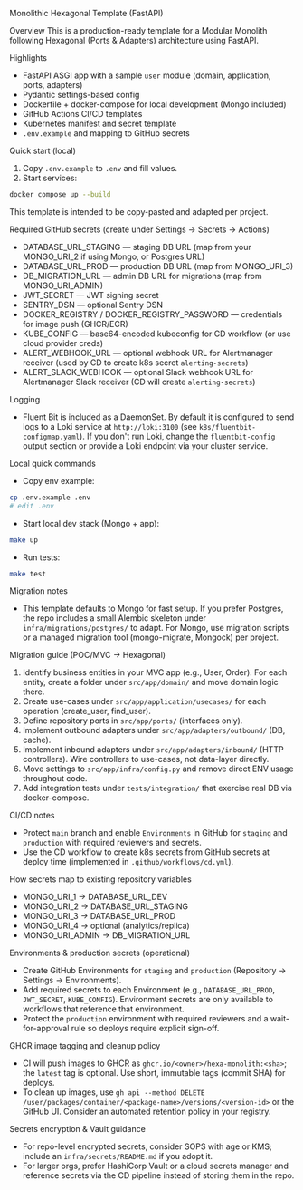 Monolithic Hexagonal Template (FastAPI)

Overview
This is a production-ready template for a Modular Monolith following Hexagonal (Ports & Adapters) architecture using FastAPI.

Highlights
- FastAPI ASGI app with a sample `user` module (domain, application, ports, adapters)
- Pydantic settings-based config
- Dockerfile + docker-compose for local development (Mongo included)
- GitHub Actions CI/CD templates
- Kubernetes manifest and secret template
- `.env.example` and mapping to GitHub secrets

Quick start (local)
1. Copy `.env.example` to `.env` and fill values.
2. Start services:

```bash
docker compose up --build
```

This template is intended to be copy-pasted and adapted per project.

Required GitHub secrets (create under Settings → Secrets → Actions)
- DATABASE_URL_STAGING — staging DB URL (map from your MONGO_URI_2 if using Mongo, or Postgres URL)
- DATABASE_URL_PROD — production DB URL (map from MONGO_URI_3)
- DB_MIGRATION_URL — admin DB URL for migrations (map from MONGO_URI_ADMIN)
- JWT_SECRET — JWT signing secret
- SENTRY_DSN — optional Sentry DSN
- DOCKER_REGISTRY / DOCKER_REGISTRY_PASSWORD — credentials for image push (GHCR/ECR)
- KUBE_CONFIG — base64-encoded kubeconfig for CD workflow (or use cloud provider creds)
 - ALERT_WEBHOOK_URL — optional webhook URL for Alertmanager receiver (used by CD to create k8s secret `alerting-secrets`)
 - ALERT_SLACK_WEBHOOK — optional Slack webhook URL for Alertmanager Slack receiver (CD will create `alerting-secrets`)

Logging
- Fluent Bit is included as a DaemonSet. By default it is configured to send logs to a Loki service at `http://loki:3100` (see `k8s/fluentbit-configmap.yaml`). If you don't run Loki, change the `fluentbit-config` output section or provide a Loki endpoint via your cluster service.

Local quick commands
- Copy env example:

```bash
cp .env.example .env
# edit .env
```

- Start local dev stack (Mongo + app):

```bash
make up
```

- Run tests:

```bash
make test
```

Migration notes
- This template defaults to Mongo for fast setup. If you prefer Postgres, the repo includes a small Alembic skeleton under `infra/migrations/postgres/` to adapt. For Mongo, use migration scripts or a managed migration tool (mongo-migrate, Mongock) per project.

Migration guide (POC/MVC -> Hexagonal)
1. Identify business entities in your MVC app (e.g., User, Order). For each entity, create a folder under `src/app/domain/` and move domain logic there.
2. Create use-cases under `src/app/application/usecases/` for each operation (create_user, find_user).
3. Define repository ports in `src/app/ports/` (interfaces only).
4. Implement outbound adapters under `src/app/adapters/outbound/` (DB, cache).
5. Implement inbound adapters under `src/app/adapters/inbound/` (HTTP controllers). Wire controllers to use-cases, not data-layer directly.
6. Move settings to `src/app/infra/config.py` and remove direct ENV usage throughout code.
7. Add integration tests under `tests/integration/` that exercise real DB via docker-compose.

CI/CD notes
- Protect `main` branch and enable `Environments` in GitHub for `staging` and `production` with required reviewers and secrets.
- Use the CD workflow to create k8s secrets from GitHub secrets at deploy time (implemented in `.github/workflows/cd.yml`).

How secrets map to existing repository variables
- MONGO_URI_1 -> DATABASE_URL_DEV
- MONGO_URI_2 -> DATABASE_URL_STAGING
- MONGO_URI_3 -> DATABASE_URL_PROD
- MONGO_URI_4 -> optional (analytics/replica)
- MONGO_URI_ADMIN -> DB_MIGRATION_URL

Environments & production secrets (operational)
 - Create GitHub Environments for `staging` and `production` (Repository → Settings → Environments).
 - Add required secrets to each Environment (e.g., `DATABASE_URL_PROD`, `JWT_SECRET`, `KUBE_CONFIG`). Environment secrets are only available to workflows that reference that environment.
 - Protect the `production` environment with required reviewers and a wait-for-approval rule so deploys require explicit sign-off.

GHCR image tagging and cleanup policy
 - CI will push images to GHCR as `ghcr.io/<owner>/hexa-monolith:<sha>`; the `latest` tag is optional. Use short, immutable tags (commit SHA) for deploys.
 - To clean up images, use `gh api --method DELETE /user/packages/container/<package-name>/versions/<version-id>` or the GitHub UI. Consider an automated retention policy in your registry.

Secrets encryption & Vault guidance
 - For repo-level encrypted secrets, consider SOPS with age or KMS; include an `infra/secrets/README.md` if you adopt it.
 - For larger orgs, prefer HashiCorp Vault or a cloud secrets manager and reference secrets via the CD pipeline instead of storing them in the repo.
